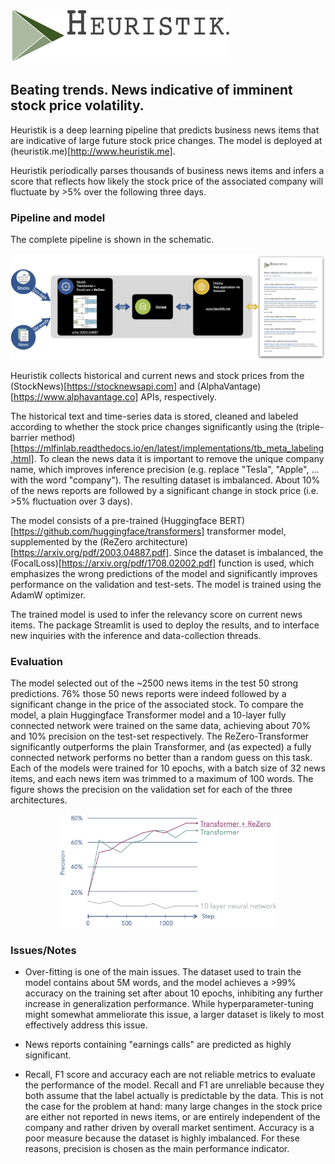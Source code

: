 <p align="left">
<img src=./data/heuristik_logo.jpeg width="350"/>
</p>

## Beating trends. News indicative of imminent stock price volatility.

Heuristik is a deep learning pipeline that predicts business news items that are indicative of large future stock price changes. The model is deployed at (heuristik.me)[http://www.heuristik.me].

Heuristik periodically parses thousands of business news items and infers a score that reflects how likely the stock price of the associated company will fluctuate by >5% over the following three days.

### Pipeline and model
The complete pipeline is shown in the schematic.
<p align="center">
<img src=./data/schematic.jpg width="850"/>
</p>

Heuristik collects historical and current news and stock prices from the (StockNews)[https://stocknewsapi.com] and (AlphaVantage)[https://www.alphavantage.co] APIs, respectively.

The historical text and time-series data is stored, cleaned and labeled according to whether the stock price changes significantly using the (triple-barrier method)[https://mlfinlab.readthedocs.io/en/latest/implementations/tb_meta_labeling.html]. To clean the news data it is important to remove the unique company name, which improves inference precision (e.g. replace "Tesla", "Apple", ... with the word "company"). The resulting dataset is imbalanced. About 10% of the news reports are followed by a significant change in stock price (i.e. >5% fluctuation over 3 days). 

The model consists of a pre-trained (Huggingface BERT)[https://github.com/huggingface/transformers] transformer model, supplemented by the (ReZero architecture)[https://arxiv.org/pdf/2003.04887.pdf]. Since the dataset is imbalanced, the (FocalLoss)[https://arxiv.org/pdf/1708.02002.pdf] function is used, which emphasizes the wrong predictions of the model and significantly improves performance on the validation and test-sets. The model is trained using the AdamW optimizer.

The trained model is used to infer the relevancy score on current news items. The package Streamlit is used to deploy the results, and to interface new inquiries with the inference and data-collection threads.

### Evaluation

The model selected out of the ~2500 news items in the test 50 strong predictions. 76% those 50 news reports were indeed followed by a significant change in the price of the associated stock. To compare the model, a plain Huggingface Transformer model and a 10-layer fully connected network were trained on the same data, achieving about 70% and 10% precision on the test-set respectively. The ReZero-Transformer significantly outperforms the plain Transformer, and (as expected) a fully connected network performs no better than a random guess on this task. Each of the models were trained for 10 epochs, with a batch size of 32 news items, and each news item was trimmed to a maximum of 100 words. The figure shows the precision on the validation set for each of the three architectures.

<p align="center">
<img src=./data/learning_curve.jpg width="350"/>
</p>

### Issues/Notes

- Over-fitting is one of the main issues. The dataset used to train the model contains about 5M words, and the model achieves a >99% accuracy on the training set after about 10 epochs, inhibiting any further increase in generalization performance. While hyperparameter-tuning might somewhat ammeliorate this issue, a larger dataset is likely to most effectively address this issue.

- News reports containing "earnings calls" are predicted as highly significant.

- Recall, F1 score and accuracy each are not reliable metrics to evaluate the performance of the model. Recall and F1 are unreliable because they both assume that the label actually is predictable by the data. This is not the case for the problem at hand: many large changes in the stock price are either not reported in news items, or are entirely independent of the company and rather driven by overall market sentiment. Accuracy is a poor measure because the dataset is highly imbalanced. For these reasons, precision is chosen as the main performance indicator.
